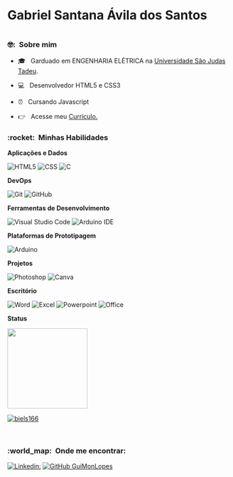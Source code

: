 <h1>Gabriel Santana Ávila dos Santos<h1>

<h3> 🤓: &nbsp;Sobre mim </h3>

- 🎓 &nbsp; Garduado em ENGENHARIA ELÉTRICA na <a href="https://www.usjt.br/" target="_blank">Universidade São Judas Tadeu</a>.
- :computer: &nbsp; Desenvolvedor HTML5 e CSS3
- :alarm_clock: &nbsp; Cursando Javascript
  
- :point_right: &nbsp; Acesse meu <a href="https://biels166.github.io/curriculo/" target="_blank">Currículo.</a>  

<h3> :rocket: &nbsp;Minhas Habilidades</h3>

**Aplicações e Dados**

  ![HTML5](https://img.shields.io/badge/HTML5-E34F26?style=for-the-badge&logo=html5&logoColor=white)
  ![CSS](https://img.shields.io/badge/CSS3-1572B6?style=for-the-badge&logo=css3&logoColor=white)
  ![C](https://img.shields.io/badge/C-00599C?style=for-the-badge&logo=c&logoColor=white)
 
**DevOps**

  ![Git](https://img.shields.io/badge/Git-F05032?style=for-the-badge&logo=git&logoColor=white)
  ![GitHub](https://img.shields.io/badge/GitHub-100000?style=for-the-badge&logo=github&logoColor=white)

**Ferramentas de Desenvolvimento**

  ![Visual Studio Code](https://img.shields.io/badge/Visual_Studio_Code-0078D4?style=for-the-badge&logo=visual%20studio%20code&logoColor=white)
  ![Arduino IDE](https://img.shields.io/badge/Arduino_IDE-00979D?style=for-the-badge&logo=arduino&logoColor=white)

**Plataformas de Prototipagem**

  ![Arduino](https://img.shields.io/badge/Arduino-00979D?style=for-the-badge&logo=Arduino&logoColor=white)

**Projetos**

  ![Photoshop](https://img.shields.io/badge/Adobe%20Photoshop-31A8FF?style=for-the-badge&logo=Adobe%20Photoshop&logoColor=black)
  ![Canva](https://img.shields.io/badge/Canva-%2300C4CC.svg?&style=for-the-badge&logo=Canva&logoColor=white)

**Escritório**

  ![Word](https://img.shields.io/badge/Microsoft_Word-2B579A?style=for-the-badge&logo=microsoft-word&logoColor=white)
  ![Excel](https://img.shields.io/badge/Microsoft_Excel-217346?style=for-the-badge&logo=microsoft-excel&logoColor=white)
  ![Powerpoint](https://img.shields.io/badge/Microsoft_PowerPoint-B7472A?style=for-the-badge&logo=microsoft-powerpoint&logoColor=white)
  ![Office](https://img.shields.io/badge/Microsoft_Office-D83B01?style=for-the-badge&logo=microsoft-office&logoColor=white)

**Status**
<br/>

<a href="https://github.com/biels166">
  <img height="180em" src="https://github-readme-stats.vercel.app/api?username=biels166&theme=midnight-purple&show_icons=true" />
</a>

[![biels166](https://github-readme-stats.vercel.app/api/top-langs/?username=biels166&hide=html&layout=compact&theme=midnight-purple)](https://github.com/biels166)

<br/>


<h3> :world_map: &nbsp;Onde me encontrar: </h3> 

[![Linkedin:](https://img.shields.io/badge/-GABRIEL-blue?style=flat-square&logo=Linkedin&logoColor=white&link=https://www.linkedin.com/in/bielsantos/)](https://www.linkedin.com/in/bielsantos/)
[![GitHub GuiMonLopes]( https://img.shields.io/github/followers/biels166?label=follow&style=social)](https://github.com/biels166)

 
